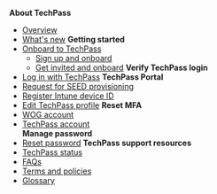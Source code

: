 **About TechPass**
  - [Overview](home)
  - [What's new](/whats-new/whats-new.md)
**Getting started**  
- [Onboard to TechPass](onboard-to-techpass.md)
   - [Sign up and onboard](sign-up-and-onboard-to-techpass)
   - [Get invited and onboard](get-invited-and-onboard-to-techpass)
**Verify TechPass login** 
 - [Log in with TechPass](log-in-with-techpass)
**TechPass Portal**
- [Request for SEED provisioning](request-for-seed-provisioning)
- [Register Intune device ID](register-intune-device-id)
- [Edit TechPass profile](edit-profile)
**Reset MFA**
- [WOG account](reset-security-verification-for-wog-account)
- [TechPass account](reset-techpass-mfa-for-new-device)  
**Manage password**
- [Reset password](reset-password)
**TechPass support resources**
- [TechPass status](techpass-status)
- [FAQs](/support/overview.md)
- [Terms and policies](terms-and-policies)
- [Glossary](glossary)


